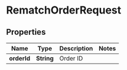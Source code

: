 
# RematchOrderRequest

## Properties
Name | Type | Description | Notes
------------ | ------------- | ------------- | -------------
**orderId** | **String** | Order ID | 



